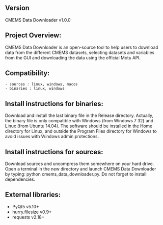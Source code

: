 Version
-------
CMEMS Data Downloader v1.0.0


Project Overview:
-----------------
CMEMS Data Downloader is an open-source tool to help users to download data from the different CMEMS datasets, selecting datasets and variables from the GUI and downloading the data using the official Motu API.


Compatibility:
--------------
    - sources : linux, windows, macos
    - binaries : linux, windows


Install instructions for binaries:
---------------------------------------
Download and install the last binary file in the Release directory. Actually, the binary file is only compatible with Windows (from Windows 7 32) and Linux (from Ubuntu 14.04). The software should be installed in the Home directory for Linux, and outside the Program Files directory for Windows to avoid issues with Windows admin protections.


Install instructions for sources:
--------------------------------------
Download sources and uncompress them somewhere on your hard drive. Open a terminal in the new directory and launch CMEMS Data Downloader by typing: python cmems_data_downloader.py. Do not forget to install dependencies.


External libraries:
-------------------
* PyQt5 v5.10+
* hurry.filesize v0.9+
* requests v2.18+
